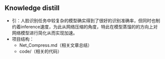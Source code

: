 ## Knowledge distill

* 引：人脸识别任务中较复杂的模型确实得到了很好的识别准确率，但同时也制约着inference速度，为此从网络压缩的角度，特此在模型蒸馏的的方向上对网络模型进行简化从而实现加速。
* 项目结构：
	* Net_Compress.md（相关文章总结）
	* code/（相关的代码）
	

